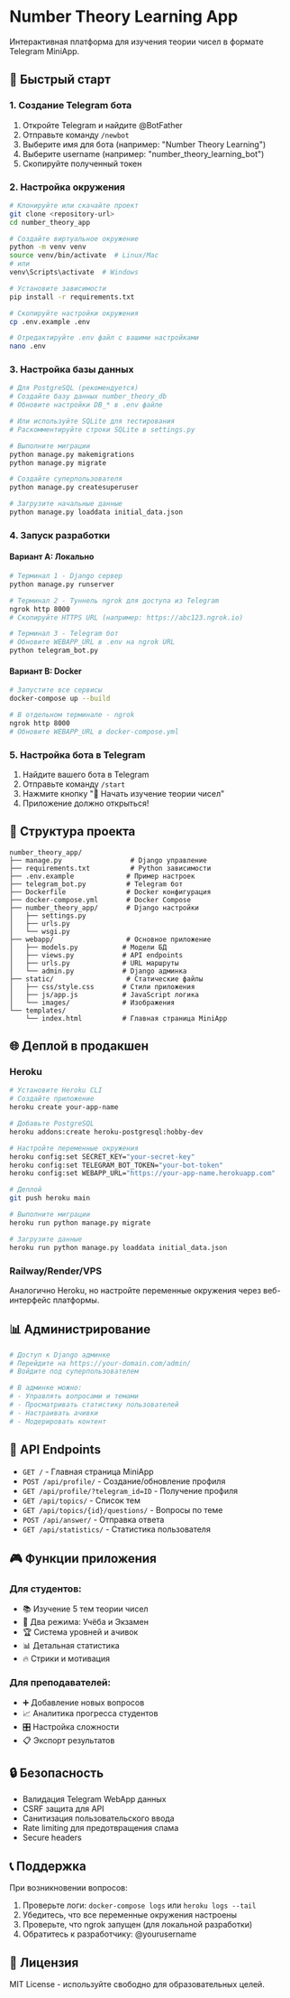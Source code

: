 # Number Theory Learning App

Интерактивная платформа для изучения теории чисел в формате Telegram MiniApp.

## 🚀 Быстрый старт

### 1. Создание Telegram бота

1. Откройте Telegram и найдите @BotFather
2. Отправьте команду `/newbot`
3. Выберите имя для бота (например: "Number Theory Learning")
4. Выберите username (например: "number_theory_learning_bot")
5. Скопируйте полученный токен

### 2. Настройка окружения

```bash
# Клонируйте или скачайте проект
git clone <repository-url>
cd number_theory_app

# Создайте виртуальное окружение
python -m venv venv
source venv/bin/activate  # Linux/Mac
# или
venv\Scripts\activate  # Windows

# Установите зависимости
pip install -r requirements.txt

# Скопируйте настройки окружения
cp .env.example .env

# Отредактируйте .env файл с вашими настройками
nano .env
```

### 3. Настройка базы данных

```bash
# Для PostgreSQL (рекомендуется)
# Создайте базу данных number_theory_db
# Обновите настройки DB_* в .env файле

# Или используйте SQLite для тестирования
# Раскомментируйте строки SQLite в settings.py

# Выполните миграции
python manage.py makemigrations
python manage.py migrate

# Создайте суперпользователя
python manage.py createsuperuser

# Загрузите начальные данные
python manage.py loaddata initial_data.json
```

### 4. Запуск разработки

#### Вариант A: Локально

```bash
# Терминал 1 - Django сервер
python manage.py runserver

# Терминал 2 - Туннель ngrok для доступа из Telegram
ngrok http 8000
# Скопируйте HTTPS URL (например: https://abc123.ngrok.io)

# Терминал 3 - Telegram бот
# Обновите WEBAPP_URL в .env на ngrok URL
python telegram_bot.py
```

#### Вариант B: Docker

```bash
# Запустите все сервисы
docker-compose up --build

# В отдельном терминале - ngrok
ngrok http 8000
# Обновите WEBAPP_URL в docker-compose.yml
```

### 5. Настройка бота в Telegram

1. Найдите вашего бота в Telegram
2. Отправьте команду `/start`
3. Нажмите кнопку "🚀 Начать изучение теории чисел"
4. Приложение должно открыться!

## 📂 Структура проекта

```
number_theory_app/
├── manage.py                 # Django управление
├── requirements.txt          # Python зависимости
├── .env.example             # Пример настроек
├── telegram_bot.py          # Telegram бот
├── Dockerfile               # Docker конфигурация
├── docker-compose.yml       # Docker Compose
├── number_theory_app/       # Django настройки
│   ├── settings.py
│   ├── urls.py
│   └── wsgi.py
├── webapp/                  # Основное приложение
│   ├── models.py           # Модели БД
│   ├── views.py            # API endpoints
│   ├── urls.py             # URL маршруты
│   └── admin.py            # Django админка
├── static/                  # Статические файлы
│   ├── css/style.css       # Стили приложения
│   ├── js/app.js           # JavaScript логика
│   └── images/             # Изображения
└── templates/
    └── index.html          # Главная страница MiniApp
```

## 🌐 Деплой в продакшен

### Heroku

```bash
# Установите Heroku CLI
# Создайте приложение
heroku create your-app-name

# Добавьте PostgreSQL
heroku addons:create heroku-postgresql:hobby-dev

# Настройте переменные окружения
heroku config:set SECRET_KEY="your-secret-key"
heroku config:set TELEGRAM_BOT_TOKEN="your-bot-token"
heroku config:set WEBAPP_URL="https://your-app-name.herokuapp.com"

# Деплой
git push heroku main

# Выполните миграции
heroku run python manage.py migrate

# Загрузите данные
heroku run python manage.py loaddata initial_data.json
```

### Railway/Render/VPS

Аналогично Heroku, но настройте переменные окружения через веб-интерфейс платформы.

## 📊 Администрирование

```bash
# Доступ к Django админке
# Перейдите на https://your-domain.com/admin/
# Войдите под суперпользователем

# В админке можно:
# - Управлять вопросами и темами
# - Просматривать статистику пользователей
# - Настраивать ачивки
# - Модерировать контент
```

## 🔧 API Endpoints

- `GET /` - Главная страница MiniApp
- `POST /api/profile/` - Создание/обновление профиля
- `GET /api/profile/?telegram_id=ID` - Получение профиля
- `GET /api/topics/` - Список тем
- `GET /api/topics/{id}/questions/` - Вопросы по теме
- `POST /api/answer/` - Отправка ответа
- `GET /api/statistics/` - Статистика пользователя

## 🎮 Функции приложения

### Для студентов:
- 📚 Изучение 5 тем теории чисел
- 🎯 Два режима: Учёба и Экзамен
- 🏆 Система уровней и ачивок
- 📊 Детальная статистика
- 🔥 Стрики и мотивация

### Для преподавателей:
- ➕ Добавление новых вопросов
- 📈 Аналитика прогресса студентов
- 🎛️ Настройка сложности
- 📋 Экспорт результатов

## 🔒 Безопасность

- Валидация Telegram WebApp данных
- CSRF защита для API
- Санитизация пользовательского ввода
- Rate limiting для предотвращения спама
- Secure headers

## 📞 Поддержка

При возникновении вопросов:
1. Проверьте логи: `docker-compose logs` или `heroku logs --tail`
2. Убедитесь, что все переменные окружения настроены
3. Проверьте, что ngrok запущен (для локальной разработки)
4. Обратитесь к разработчику: @yourusername

## 📄 Лицензия

MIT License - используйте свободно для образовательных целей.
